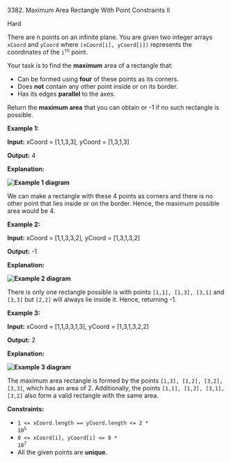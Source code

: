 3382\. Maximum Area Rectangle With Point Constraints II

Hard

There are n points on an infinite plane. You are given two integer arrays `xCoord` and `yCoord` where `(xCoord[i], yCoord[i])` represents the coordinates of the <code>i<sup>th</sup></code> point.

Your task is to find the **maximum** area of a rectangle that:

*   Can be formed using **four** of these points as its corners.
*   Does **not** contain any other point inside or on its border.
*   Has its edges **parallel** to the axes.

Return the **maximum area** that you can obtain or -1 if no such rectangle is possible.

**Example 1:**

**Input:** xCoord = [1,1,3,3], yCoord = [1,3,1,3]

**Output:** 4

**Explanation:**

**![Example 1 diagram](https://assets.leetcode.com/uploads/2024/11/02/example1.png)**

We can make a rectangle with these 4 points as corners and there is no other point that lies inside or on the border. Hence, the maximum possible area would be 4.

**Example 2:**

**Input:** xCoord = [1,1,3,3,2], yCoord = [1,3,1,3,2]

**Output:** \-1

**Explanation:**

**![Example 2 diagram](https://assets.leetcode.com/uploads/2024/11/02/example2.png)**

There is only one rectangle possible is with points `[1,1], [1,3], [3,1]` and `[3,3]` but `[2,2]` will always lie inside it. Hence, returning -1.

**Example 3:**

**Input:** xCoord = [1,1,3,3,1,3], yCoord = [1,3,1,3,2,2]

**Output:** 2

**Explanation:**

**![Example 3 diagram](https://assets.leetcode.com/uploads/2024/11/02/example3.png)**

The maximum area rectangle is formed by the points `[1,3], [1,2], [3,2], [3,3]`, which has an area of 2. Additionally, the points `[1,1], [1,2], [3,1], [3,2]` also form a valid rectangle with the same area.

**Constraints:**

*   <code>1 <= xCoord.length == yCoord.length <= 2 * 10<sup>5</sup></code>
*   <code>0 <= xCoord[i], yCoord[i] <= 8 * 10<sup>7</sup></code>
*   All the given points are **unique**.